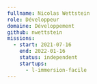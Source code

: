```yaml
---
fullname: Nicolas Wettstein
role: Développeur
domaine: Développement
github: nwettstein
missions:
  - start: 2021-07-16
    end: 2022-01-16
    status: independent
    startups:
      - l-immersion-facile
---
```

